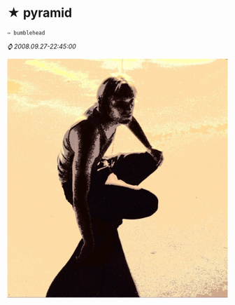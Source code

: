 [meta:type]: <> (blog)
[meta:tagsArr]: <> (misc)
[meta:isComments]: <> (false)
[meta:ispublished]: <> (true)
[meta:posterimg]: <> (support/img/pyramid.jpg#pd:fit-WxH)

★ pyramid
==========
`✑ bumblehead`

_⌚ 2008.09.27-22:45:00_

![pyramid](support/img/pyramid.jpg#fit-WxH)
